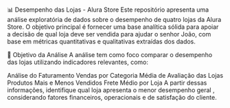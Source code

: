 📊 Desempenho das Lojas - Alura Store
Este repositório apresenta uma análise exploratória de dados sobre o desempenho de quatro lojas da Alura Store. O objetivo principal é fornecer uma base analítica sólida para apoiar a decisão de qual loja deve ser vendida para ajudar o senhor João, com base em métricas quantitativas e qualitativas extraídas dos dados.

🧭 Objetivo da Análise
A análise tem como foco comparar o desempenho das lojas utilizando indicadores relevantes, como:

Análise do Faturamento
Vendas por Categoria
Média de Avaliação das Lojas
Produtos Mais e Menos Vendidos
Frete Médio por Loja
A partir dessas informações, identifique qual loja apresenta o menor desempenho geral , considerando fatores financeiros, operacionais e de satisfação do cliente.

